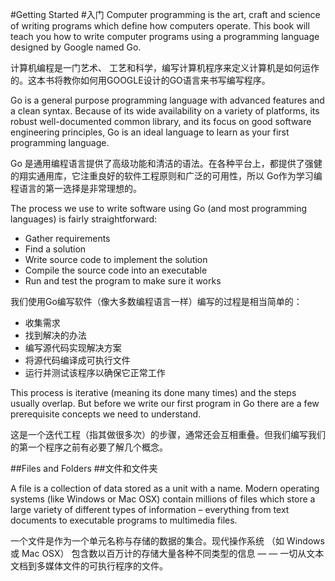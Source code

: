 #Getting Started
#入门
Computer programming is the art, craft and science of writing programs which define how computers operate. This book will teach you how to write computer programs using a programming language designed by Google named Go.

计算机编程是一门艺术、 工艺和科学，编写计算机程序来定义计算机是如何运作的。这本书将教你如何用GOOGLE设计的GO语言来书写编写程序。

Go is a general purpose programming language with advanced features and a clean syntax. Because of its wide availability on a variety of platforms, its robust well-documented common library, and its focus on good software engineering principles, Go is an ideal language to learn as your first programming language.

Go 是通用编程语言提供了高级功能和清洁的语法。在各种平台上，都提供了强健的翔实通用库，它注重良好的软件工程原则和广泛的可用性，所以 Go作为学习编程语言的第一选择是非常理想的。

The process we use to write software using Go (and most programming languages) is fairly straightforward: 


* Gather requirements
* Find a solution
* Write source code to implement the solution
* Compile the source code into an executable
* Run and test the program to make sure it works

我们使用Go编写软件（像大多数编程语言一样）编写的过程是相当简单的：

* 收集需求
* 找到解决的办法
* 编写源代码实现解决方案
* 将源代码编译成可执行文件
* 运行并测试该程序以确保它正常工作

This process is iterative (meaning its done many times) and the steps usually overlap. But before we write our first program in Go there are a few prerequisite concepts we need to understand.

这是一个迭代工程（指其做很多次）的步骤，通常还会互相重叠。但我们编写我们的第一个程序之前有必要了解几个概念。

##Files and Folders
##文件和文件夹

A file is a collection of data stored as a unit with a name. Modern operating systems (like Windows or Mac OSX) contain millions of files which store a large variety of different types of information – everything from text documents to executable programs to multimedia files.

一个文件是作为一个单元名称与存储的数据的集合。现代操作系统 （如 Windows 或 Mac OSX） 包含数以百万计的存储大量各种不同类型的信息 — — 一切从文本文档到多媒体文件的可执行程序的文件。
